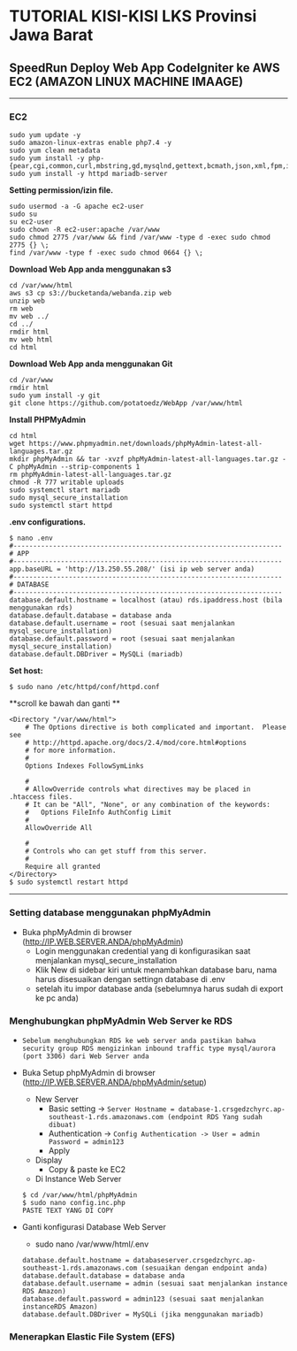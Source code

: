 # TUTORIAL KISI-KISI LKS Provinsi Jawa Barat
## SpeedRun Deploy Web App CodeIgniter ke AWS EC2 (AMAZON LINUX MACHINE IMAAGE)
---  
### EC2
    sudo yum update -y  
    sudo amazon-linux-extras enable php7.4 -y  
    sudo yum clean metadata  
    sudo yum install -y php-{pear,cgi,common,curl,mbstring,gd,mysqlnd,gettext,bcmath,json,xml,fpm,intl,zip,imap}        
    sudo yum install -y httpd mariadb-server
    
**Setting permission/izin file.**  

    sudo usermod -a -G apache ec2-user
    sudo su
    su ec2-user
    sudo chown -R ec2-user:apache /var/www  
    sudo chmod 2775 /var/www && find /var/www -type d -exec sudo chmod 2775 {} \;  
    find /var/www -type f -exec sudo chmod 0664 {} \;    
    
**Download Web App anda menggunakan s3**

    cd /var/www/html 
    aws s3 cp s3://bucketanda/webanda.zip web
    unzip web  
    rm web
    mv web ../
    cd ../
    rmdir html
    mv web html
    cd html

**Download Web App anda menggunakan Git**

    cd /var/www
    rmdir html
    sudo yum install -y git
    git clone https://github.com/potatoedz/WebApp /var/www/html

**Install PHPMyAdmin**

    cd html
    wget https://www.phpmyadmin.net/downloads/phpMyAdmin-latest-all-languages.tar.gz
    mkdir phpMyAdmin && tar -xvzf phpMyAdmin-latest-all-languages.tar.gz -C phpMyAdmin --strip-components 1
    rm phpMyAdmin-latest-all-languages.tar.gz
    chmod -R 777 writable uploads
    sudo systemctl start mariadb
    sudo mysql_secure_installation
    sudo systemctl start httpd

**.env configurations.**  

    $ nano .env
    #--------------------------------------------------------------------
    # APP
    #--------------------------------------------------------------------
    app.baseURL = 'http://13.250.55.208/' (isi ip web server anda)
    #--------------------------------------------------------------------
    # DATABASE
    #--------------------------------------------------------------------
    database.default.hostname = localhost (atau) rds.ipaddress.host (bila menggunakan rds)
    database.default.database = database anda
    database.default.username = root (sesuai saat menjalankan mysql_secure_installation)
    database.default.password = root (sesuai saat menjalankan mysql_secure_installation)
    database.default.DBDriver = MySQLi (mariadb)

**Set host:**  

    $ sudo nano /etc/httpd/conf/httpd.conf   


**scroll ke bawah dan ganti **  

```blade
<Directory "/var/www/html">
    # The Options directive is both complicated and important.  Please see
    # http://httpd.apache.org/docs/2.4/mod/core.html#options
    # for more information.
    #
    Options Indexes FollowSymLinks

    #
    # AllowOverride controls what directives may be placed in .htaccess files.
    # It can be "All", "None", or any combination of the keywords:
    #   Options FileInfo AuthConfig Limit
    #
    AllowOverride All

    #
    # Controls who can get stuff from this server.
    #
    Require all granted
</Directory>
$ sudo systemctl restart httpd 
```  
---

### Setting database menggunakan phpMyAdmin
- Buka phpMyAdmin di browser (http://IP.WEB.SERVER.ANDA/phpMyAdmin)
  - Login menggunakan credential yang di konfigurasikan saat menjalankan mysql_secure_installation
  - Klik New di sidebar kiri untuk menambahkan database baru, nama harus disesuaikan dengan settingn database di .env
  - setelah itu impor database anda (sebelumnya harus sudah di export ke pc anda) 
### Menghubungkan phpMyAdmin Web Server ke RDS
- ```Sebelum menghubungkan RDS ke web server anda pastikan bahwa security group RDS mengizinkan inbound traffic type mysql/aurora (port 3306) dari Web Server anda```
- Buka Setup phpMyAdmin di browser (http://IP.WEB.SERVER.ANDA/phpMyAdmin/setup)
  - New Server
    - Basic setting -> `Server Hostname = database-1.crsgedzchyrc.ap-southeast-1.rds.amazonaws.com (endpoint RDS Yang sudah dibuat)`
    - Authentication -> `Config Authentication -> User = admin Password = admin123`
    - Apply
  - Display
    - Copy & paste ke EC2
  - Di Instance Web Server
  
  ```
  $ cd /var/www/html/phpMyAdmin
  $ sudo nano config.inc.php
  PASTE TEXT YANG DI COPY
  ```
- Ganti konfigurasi Database Web Server
  - sudo nano /var/www/html/.env
  ```
  database.default.hostname = databaseserver.crsgedzchyrc.ap-southeast-1.rds.amazonaws.com (sesuaikan dengan endpoint anda)
  database.default.database = database anda
  database.default.username = admin (sesuai saat menjalankan instance RDS Amazon)
  database.default.password = admin123 (sesuai saat menjalankan instanceRDS Amazon)
  database.default.DBDriver = MySQLi (jika menggunakan mariadb)
  ```
### Menerapkan Elastic File System (EFS)

